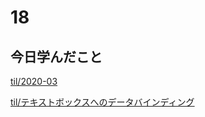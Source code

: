 # 18

## 今日学んだこと

[til/2020\-03](https://github.com/tokiohamamatsu/til/blob/master/tir/2020-03.md/#18)

[til/テキストボックスへのデータバインディング](https://github.com/tokiohamamatsu/til/blob/master/c%23/%E3%83%86%E3%82%AD%E3%82%B9%E3%83%88%E3%83%9C%E3%83%83%E3%82%AF%E3%82%B9%E3%81%B8%E3%81%AE%E3%83%87%E3%83%BC%E3%82%BF%E3%83%90%E3%82%A4%E3%83%B3%E3%83%87%E3%82%A3%E3%83%B3%E3%82%B0.md)